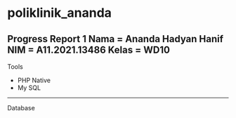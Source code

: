 # poliklinik_ananda

Progress Report 1
Nama   =  Ananda Hadyan Hanif
NIM    = A11.2021.13486
Kelas  = WD10
---
Tools
- PHP Native
- My SQL
---
Database
